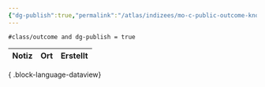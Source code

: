 ```yaml
---
{"dg-publish":true,"permalink":"/atlas/indizees/mo-c-public-outcome-knowledge-garden-de/","tags":["class/index"],"noteIcon":""}
---
```




```#class/outcome and dg-publish = true```

| Notiz | Ort | Erstellt |
| ----- | --- | -------- |

{ .block-language-dataview}
